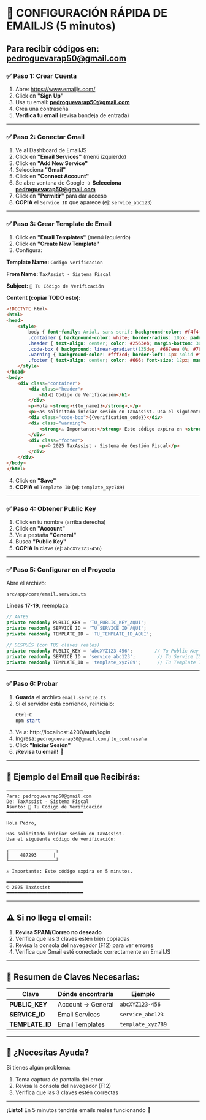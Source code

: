 # 🚀 CONFIGURACIÓN RÁPIDA DE EMAILJS (5 minutos)

## Para recibir códigos en: pedroguevarap50@gmail.com

### ✅ Paso 1: Crear Cuenta
1. Abre: https://www.emailjs.com/
2. Click en **"Sign Up"**
3. Usa tu email: **pedroguevarap50@gmail.com**
4. Crea una contraseña
5. **Verifica tu email** (revisa bandeja de entrada)

---

### ✅ Paso 2: Conectar Gmail

1. Ve al Dashboard de EmailJS
2. Click en **"Email Services"** (menú izquierdo)
3. Click en **"Add New Service"**
4. Selecciona **"Gmail"**
5. Click en **"Connect Account"**
6. Se abre ventana de Google → **Selecciona pedroguevarap50@gmail.com**
7. Click en **"Permitir"** para dar acceso
8. **COPIA** el `Service ID` que aparece (ej: `service_abc123`)

---

### ✅ Paso 3: Crear Template de Email

1. Click en **"Email Templates"** (menú izquierdo)
2. Click en **"Create New Template"**
3. Configura:

**Template Name:** `Codigo Verificacion`

**From Name:** `TaxAssist - Sistema Fiscal`

**Subject:** `🔐 Tu Código de Verificación`

**Content (copiar TODO esto):**
```html
<!DOCTYPE html>
<html>
<head>
    <style>
        body { font-family: Arial, sans-serif; background-color: #f4f4f4; padding: 20px; }
        .container { background-color: white; border-radius: 10px; padding: 30px; max-width: 600px; margin: 0 auto; box-shadow: 0 2px 10px rgba(0,0,0,0.1); }
        .header { text-align: center; color: #2563eb; margin-bottom: 30px; }
        .code-box { background: linear-gradient(135deg, #667eea 0%, #764ba2 100%); color: white; font-size: 36px; font-weight: bold; text-align: center; padding: 20px; border-radius: 10px; letter-spacing: 8px; margin: 30px 0; }
        .warning { background-color: #fff3cd; border-left: 4px solid #ffc107; padding: 15px; margin: 20px 0; border-radius: 5px; }
        .footer { text-align: center; color: #666; font-size: 12px; margin-top: 30px; padding-top: 20px; border-top: 1px solid #eee; }
    </style>
</head>
<body>
    <div class="container">
        <div class="header">
            <h1>🔐 Código de Verificación</h1>
        </div>
        <p>Hola <strong>{{to_name}}</strong>,</p>
        <p>Has solicitado iniciar sesión en TaxAssist. Usa el siguiente código:</p>
        <div class="code-box">{{verification_code}}</div>
        <div class="warning">
            <strong>⚠️ Importante:</strong> Este código expira en <strong>5 minutos</strong>.
        </div>
        <div class="footer">
            <p>© 2025 TaxAssist - Sistema de Gestión Fiscal</p>
        </div>
    </div>
</body>
</html>
```

4. Click en **"Save"**
5. **COPIA** el `Template ID` (ej: `template_xyz789`)

---

### ✅ Paso 4: Obtener Public Key

1. Click en tu nombre (arriba derecha)
2. Click en **"Account"**
3. Ve a pestaña **"General"**
4. Busca **"Public Key"**
5. **COPIA** la clave (ej: `abcXYZ123-456`)

---

### ✅ Paso 5: Configurar en el Proyecto

Abre el archivo:
```
src/app/core/email.service.ts
```

**Líneas 17-19**, reemplaza:

```typescript
// ANTES
private readonly PUBLIC_KEY = 'TU_PUBLIC_KEY_AQUI';
private readonly SERVICE_ID = 'TU_SERVICE_ID_AQUI';
private readonly TEMPLATE_ID = 'TU_TEMPLATE_ID_AQUI';

// DESPUÉS (con TUS claves reales)
private readonly PUBLIC_KEY = 'abcXYZ123-456';        // Tu Public Key
private readonly SERVICE_ID = 'service_abc123';        // Tu Service ID
private readonly TEMPLATE_ID = 'template_xyz789';      // Tu Template ID
```

---

### ✅ Paso 6: Probar

1. **Guarda** el archivo `email.service.ts`
2. Si el servidor está corriendo, reinícialo:
   ```powershell
   Ctrl+C
   npm start
   ```
3. Ve a: http://localhost:4200/auth/login
4. Ingresa: `pedroguevarap50@gmail.com` / `tu_contraseña`
5. Click **"Iniciar Sesión"**
6. **¡Revisa tu email!** 📧

---

## 📧 Ejemplo del Email que Recibirás:

```
━━━━━━━━━━━━━━━━━━━━━━━━━━━━
Para: pedroguevarap50@gmail.com
De: TaxAssist - Sistema Fiscal
Asunto: 🔐 Tu Código de Verificación
━━━━━━━━━━━━━━━━━━━━━━━━━━━━

Hola Pedro,

Has solicitado iniciar sesión en TaxAssist.
Usa el siguiente código de verificación:

┌─────────────────┐
│    487293      │
└─────────────────┘

⚠️ Importante: Este código expira en 5 minutos.

━━━━━━━━━━━━━━━━━━━━━━━━━━━━
© 2025 TaxAssist
━━━━━━━━━━━━━━━━━━━━━━━━━━━━
```

---

## ⚠️ Si no llega el email:

1. **Revisa SPAM/Correo no deseado**
2. Verifica que las 3 claves estén bien copiadas
3. Revisa la consola del navegador (F12) para ver errores
4. Verifica que Gmail esté conectado correctamente en EmailJS

---

## 📝 Resumen de Claves Necesarias:

| Clave | Dónde encontrarla | Ejemplo |
|-------|-------------------|---------|
| **PUBLIC_KEY** | Account → General | `abcXYZ123-456` |
| **SERVICE_ID** | Email Services | `service_abc123` |
| **TEMPLATE_ID** | Email Templates | `template_xyz789` |

---

## 🎯 ¿Necesitas Ayuda?

Si tienes algún problema:
1. Toma captura de pantalla del error
2. Revisa la consola del navegador (F12)
3. Verifica que las 3 claves estén correctas

---

**¡Listo!** En 5 minutos tendrás emails reales funcionando 📧
